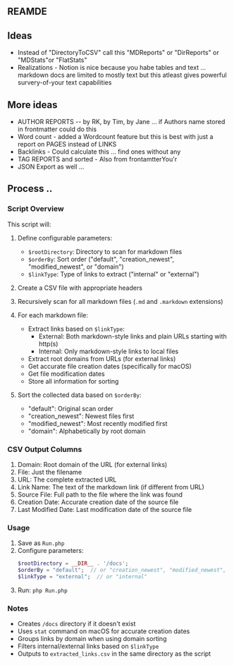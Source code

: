 ## REAMDE

## Ideas
- Instead of "DirectoryToCSV" call this "MDReports" or "DirReports" or "MDStats"or "FlatStats"
- Realizations - Notion is nice because you habe tables and text ... markdown docs are limited to mostly text but this atleast gives powerful survery-of-your text capabilities 

## More ideas
- AUTHOR REPORTS -- by RK, by Tim, by Jane ... if Authors name stored in frontmatter could do this
- Word count - added a Wordcount feature but this is best with just a report on PAGES instead of LINKS
- Backlinks - Could calculate this ... find ones without any
- TAG REPORTS and sorted - Also from frontamtterYou'r
- JSON Export as well ... 

## Process ..


### Script Overview

This script will:
1. Define configurable parameters:
   - `$rootDirectory`: Directory to scan for markdown files
   - `$orderBy`: Sort order ("default", "creation_newest", "modified_newest", or "domain")
   - `$linkType`: Type of links to extract ("internal" or "external")

2. Create a CSV file with appropriate headers

3. Recursively scan for all markdown files (`.md` and `.markdown` extensions)

4. For each markdown file:
   - Extract links based on `$linkType`:
     * External: Both markdown-style links and plain URLs starting with http(s)
     * Internal: Only markdown-style links to local files
   - Extract root domains from URLs (for external links)
   - Get accurate file creation dates (specifically for macOS)
   - Get file modification dates
   - Store all information for sorting

5. Sort the collected data based on `$orderBy`:
   - "default": Original scan order
   - "creation_newest": Newest files first
   - "modified_newest": Most recently modified first
   - "domain": Alphabetically by root domain

### CSV Output Columns
1. Domain: Root domain of the URL (for external links)
2. File: Just the filename
3. URL: The complete extracted URL
4. Link Name: The text of the markdown link (if different from URL)
5. Source File: Full path to the file where the link was found
6. Creation Date: Accurate creation date of the source file
7. Last Modified Date: Last modification date of the source file

### Usage
1. Save as `Run.php`
2. Configure parameters:
   ```php
   $rootDirectory = __DIR__ . '/docs';
   $orderBy = "default";  // or "creation_newest", "modified_newest", "domain"
   $linkType = "external";  // or "internal"
   ```
3. Run: `php Run.php`

### Notes
- Creates `/docs` directory if it doesn't exist
- Uses `stat` command on macOS for accurate creation dates
- Groups links by domain when using domain sorting
- Filters internal/external links based on `$linkType`
- Outputs to `extracted_links.csv` in the same directory as the script
